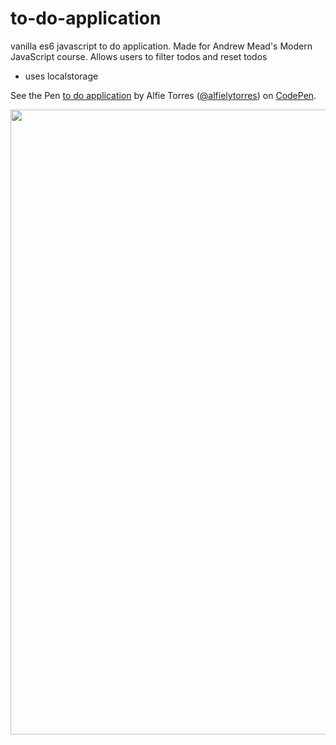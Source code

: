 # to-do-application
vanilla es6 javascript to do application. Made for Andrew Mead's Modern JavaScript course. Allows users to filter todos and reset todos
- uses localstorage

See the Pen <a href='https://codepen.io/alfielytorres/full/zYrLxBp'>to do application</a> by Alfie Torres (<a href='https://codepen.io/alfielytorres'>@alfielytorres</a>) on <a href='https://codepen.io'>CodePen</a>.

<img src="https://i.imgur.com/LGD2PT6.gif" width="1000"/>
